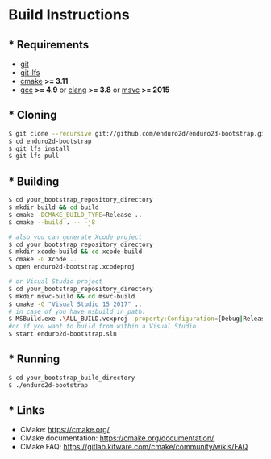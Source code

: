 # Build Instructions

## * Requirements

- [git](https://git-scm.com/)
- [git-lfs](https://git-lfs.github.com/)
- [cmake](https://cmake.org/) **>= 3.11**
- [gcc](https://www.gnu.org/software/gcc/) **>= 4.9** or [clang](https://clang.llvm.org/) **>= 3.8** or [msvc](https://visualstudio.microsoft.com/) **>= 2015**

## * Cloning

```bash
$ git clone --recursive git://github.com/enduro2d/enduro2d-bootstrap.git
$ cd enduro2d-bootstrap
$ git lfs install
$ git lfs pull
```

## * Building

```bash
$ cd your_bootstrap_repository_directory
$ mkdir build && cd build
$ cmake -DCMAKE_BUILD_TYPE=Release ..
$ cmake --build . -- -j8

# also you can generate Xcode project
$ cd your_bootstrap_repository_directory
$ mkdir xcode-build && cd xcode-build
$ cmake -G Xcode ..
$ open enduro2d-bootstrap.xcodeproj

# or Visual Studio project
$ cd your_bootstrap_repository_directory
$ mkdir msvc-build && cd msvc-build
$ cmake -G "Visual Studio 15 2017" ..
# in case of you have msbuild in path:
$ MSBuild.exe .\ALL_BUILD.vcxproj -property:Configuration={Debug|Release}
#or if you want to build from within a Visual Studio:
$ start enduro2d-bootstrap.sln
```

## * Running

```bash
$ cd your_bootstrap_build_directory
$ ./enduro2d-bootstrap
```

## * Links

- CMake: https://cmake.org/
- CMake documentation: https://cmake.org/documentation/
- CMake FAQ: https://gitlab.kitware.com/cmake/community/wikis/FAQ
